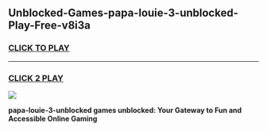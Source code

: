 
## Unblocked-Games-papa-louie-3-unblocked-Play-Free-v8i3a
<h3>
<a href="https://premium76.site?title=papa-louie-3-unblocked&ref=10A">CLICK TO PLAY</a></h3>
<hr>

<h3>
<a href="https://premium76.site?title=papa-louie-3-unblocked&ref=10A">CLICK 2 PLAY</a>
  
</h3>

<a href="https://premium76.site?title=papa-louie-3-unblocked&ref=10A"><img src="https://clearcache.store/games.png"></a>


**papa-louie-3-unblocked games unblocked: Your Gateway to Fun and Accessible Online Gaming**
